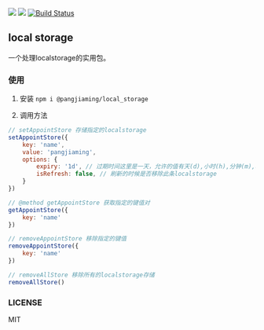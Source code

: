 [![](https://img.shields.io/github/issues/reng99/local_storage.svg)](https://github.com/reng99/local_storage/issues)
[![](https://img.shields.io/github/license/reng99/local_storage.svg)](https://github.com/reng99/local_storage/blob/master/LICENSE)
[![Build Status](https://www.travis-ci.org/reng99/local_storage.svg?branch=master)](https://www.travis-ci.org/reng99/local_storage)

## local storage

一个处理localstorage的实用包。

### 使用

1. 安装 `npm i @pangjiaming/local_storage`

2. 调用方法

```javascript
// setAppointStore 存储指定的localstorage
setAppointStore({
    key: 'name',
    value: 'pangjiaming',
    options: {
        expiry: '1d', // 过期时间这里是一天，允许的值有天(d),小时(h),分钟(m),秒(s)
        isRefresh: false, // 刷新的时候是否移除此条localstorage
    }
})
```

```javascript
// @method getAppointStore 获取指定的键值对
getAppointStore({
    key: 'name'
})
```

```javascript
// removeAppointStore 移除指定的键值
removeAppointStore({
    key: 'name'
})
```

```javascript
// removeAllStore 移除所有的localstorage存储
removeAllStore()
```

### LICENSE

MIT